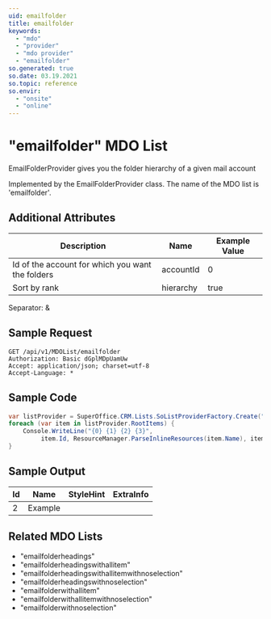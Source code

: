 ```yaml
---
uid: emailfolder
title: emailfolder
keywords:
  - "mdo"
  - "provider"
  - "mdo provider"
  - "emailfolder"
so.generated: true
so.date: 03.19.2021
so.topic: reference
so.envir:
  - "onsite"
  - "online"
---
```


# "emailfolder" MDO List
EmailFolderProvider gives you the folder hierarchy of a given mail account



Implemented by the <see cref="T:SuperOffice.CRM.Lists.EmailFolderProvider">EmailFolderProvider</see> class.
The name of the MDO list is 'emailfolder'.

## Additional Attributes

| Description | Name | Example Value |
|-----|-----|------|
|Id of the account for which you want the folders| accountId|0|
|Sort by rank| hierarchy|true|

Separator: &





## Sample Request

```http!
GET /api/v1/MDOList/emailfolder
Authorization: Basic dGplMDpUamUw
Accept: application/json; charset=utf-8
Accept-Language: *

```

## Sample Code
```cs
var listProvider = SuperOffice.CRM.Lists.SoListProviderFactory.Create("emailfolder", forceFlatList: true);
foreach (var item in listProvider.RootItems) {
    Console.WriteLine("{0} {1} {2} {3}", 
         item.Id, ResourceManager.ParseInlineResources(item.Name), item.StyleHint, item.ExtraInfo);
}
```

## Sample Output

|Id   | Name  |StyleHint|ExtraInfo |
| --- | ----- | ------- | -------- |
| 2 | Example | | |


## Related MDO Lists

* "emailfolderheadings"
* "emailfolderheadingswithallitem"
* "emailfolderheadingswithallitemwithnoselection"
* "emailfolderheadingswithnoselection"
* "emailfolderwithallitem"
* "emailfolderwithallitemwithnoselection"
* "emailfolderwithnoselection"

